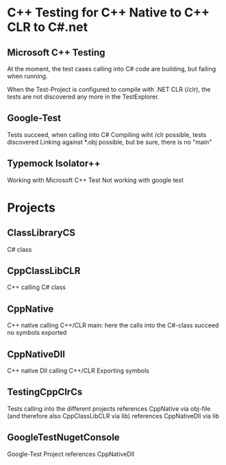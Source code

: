 C++ Testing for C++ Native to C++ CLR to C#.net
=========================================================

Microsoft C++ Testing
---------------------
At the moment, the test cases calling into C# code are building, but failing when running. 

When the Test-Project is configured to compile with .NET CLR (/clr), the tests are not discovered any more in the TestExplorer. 


Google-Test
-----------
Tests succeed, when calling into C#
Compiling wiht /clr possible, tests discovered
Linking against *.obj possible, but be sure, there is no "main"

Typemock Isolator++
-------------------
Working with Microsoft C++ Test
Not working with google test

Projects
========

ClassLibraryCS
--------------
C# class

CppClassLibCLR
--------------
C++ calling C# class

CppNative
---------
C++ native calling C++/CLR
main: here the calls into the C#-class succeed
no symbols exported

CppNativeDll
------------
C++ native Dll calling C++/CLR
Exporting symbols

TestingCppClrCs
---------------
Tests calling into the different projects
references CppNative via obj-file (and therefore also CppClassLibCLR via lib)
references CppNativeDll via lib

GoogleTestNugetConsole
----------------------
Google-Test Project
references CppNativeDll


